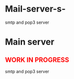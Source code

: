 # Mail-server-s-
smtp and pop3 server


# Main server 
## <div style="color:red">WORK IN PROGRESS<div>

smtp and pop3 server

